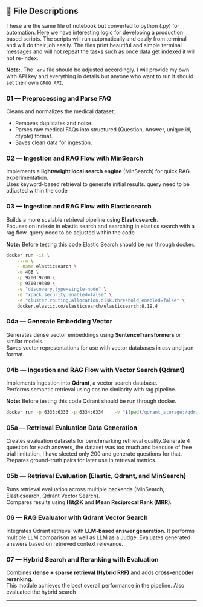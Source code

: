 ## 📘 File Descriptions

These are the same file of notebook but converted to python (.py) for automation. Here we have interesting logic for developing a
production based scripts. The scripts will run automatically and easily from terminal and will do their job easily.
The files print beautiful and simple terminal messages and will not repeat the tasks such as once data get indexed it will not re-index. 

**Note:**. The `.env` file should be adjusted accordingly. I will provide my own with API key and everything in details but anyone who want to run it should set their own `GROQ API`.

### **01 — Preprocessing and Parse FAQ**
Cleans and normalizes the medical dataset:
- Removes duplicates and noise.  
- Parses raw medical FAQs into structured (Question, Answer, unique id, qtypte) format.  
- Saves clean data for ingestion.

### **02 — Ingestion and RAG Flow with MinSearch**
Implements a **lightweight local search engine** (MinSearch) for quick RAG experimentation.  
Uses keyword-based retrieval to generate initial results.
query need to be adjusted within the code

### **03 — Ingestion and RAG Flow with Elasticsearch**
Builds a more scalable retrieval pipeline using **Elasticsearch**.  
Focuses on indexin in elastic search and searching in elastics search with a rag flow.
query need to be adjusted within the code


**Note:** Before testing this code Elastic Search should be run through docker.
```bash
docker run -it \
    --rm \
    --name elasticsearch \
    -m 4GB \
    -p 9200:9200 \
    -p 9300:9300 \
    -e "discovery.type=single-node" \
    -e "xpack.security.enabled=false" \
    -e "cluster.routing.allocation.disk.threshold_enabled=false" \
    docker.elastic.co/elasticsearch/elasticsearch:8.19.4
```

### **04a — Generate Embedding Vector**
Generates dense vector embeddings using **SentenceTransformers** or similar models.  
Saves vector representations for use with vector databases in csv and json format.

### **04b — Ingestion and RAG Flow with Vector Search (Qdrant)**
Implements ingestion into **Qdrant**, a vector search database.  
Performs semantic retrieval using cosine similarity with rag pipeline.

**Note:** Before testing this code Qdrant should be run through docker.
```bash
docker run -p 6333:6333 -p 6334:6334    -v "$(pwd)/qdrant_storage:/qdrant/storage:z"    qdrant/qdrant
```


### **05a — Retrieval Evaluation Data Generation**
Creates evaluation datasets for benchmarking retrieval quality.Generate 4 question for each answers, the dataset was too much and beacuse of free trial
limitation, I have slected only 200 and generate questions for that.
Prepares ground-truth pairs for later use in retrieval metrics.

### **05b — Retrieval Evaluation (Elastic, Qdrant, and MinSearch)**
Runs retrieval evaluation across multiple backends (MinSearch, Elasticsearch, Qdrant Vector Search).  
Compares results using **Hit@K** and **Mean Reciprocal Rank (MRR)**.

### **06 — RAG Evaluator with Qdrant Vector Search**
Integrates Qdrant retrieval with **LLM-based answer generation**. It performs multiple LLM comparison as well as LLM as a Judge. 
Evaluates generated answers based on retrieved context relevance. 

### **07 — Hybrid Search and Reranking with Evaluation**
Combines **dense + sparse retrieval (Hybrid RRF)** and adds **cross-encoder reranking**.  
This module achieves the best overall performance in the pipeline. Also evaluated the hybrid search

---
